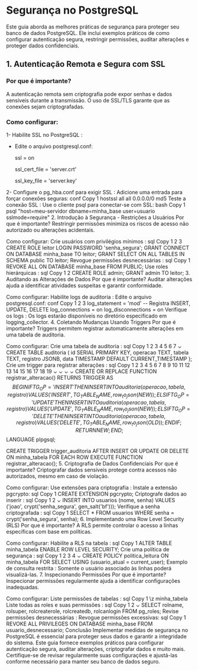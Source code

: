 # Segurança no PostgreSQL

Este guia aborda as melhores práticas de segurança para proteger seu banco de dados PostgreSQL. Ele inclui exemplos práticos de como configurar autenticação segura, restringir permissões, auditar alterações e proteger dados confidenciais.

## 1. Autenticação Remota e Segura com SSL
### Por que é importante?

A autenticação remota sem criptografia pode expor senhas e dados sensíveis durante a transmissão. O uso de SSL/TLS garante que as conexões sejam criptografadas.

### Como configurar:
1- Habilite SSL no PostgreSQL :
- Edite o arquivo postgresql.conf:
    
    ssl = on
    
    ssl_cert_file = 'server.crt'
    
    ssl_key_file = 'server.key'

2- Configure o pg_hba.conf para exigir SSL :
Adicione uma entrada para forçar conexões seguras:
conf
Copy
1
hostssl all all 0.0.0.0/0 md5
Teste a conexão SSL :
Use o cliente psql para conectar-se com SSL:
bash
Copy
1
psql "host=meu-servidor dbname=minha_base user=usuario sslmode=require"
2. Introdução à Segurança - Restrições a Usuários
Por que é importante?
Restringir permissões minimiza os riscos de acesso não autorizado ou alterações acidentais.

Como configurar:
Crie usuários com privilégios mínimos :
sql
Copy
1
2
3
CREATE ROLE leitor LOGIN PASSWORD 'senha_segura';
GRANT CONNECT ON DATABASE minha_base TO leitor;
GRANT SELECT ON ALL TABLES IN SCHEMA public TO leitor;
Revogue permissões desnecessárias :
sql
Copy
1
REVOKE ALL ON DATABASE minha_base FROM PUBLIC;
Use roles hierárquicas :
sql
Copy
1
2
CREATE ROLE admin;
GRANT admin TO leitor;
3. Auditando as Alterações de Dados
Por que é importante?
Auditar alterações ajuda a identificar atividades suspeitas e garantir conformidade.

Como configurar:
Habilite logs de auditoria :
Edite o arquivo postgresql.conf:
conf
Copy
1
2
3
log_statement = 'mod'  -- Registra INSERT, UPDATE, DELETE
log_connections = on
log_disconnections = on
Verifique os logs :
Os logs estarão disponíveis no diretório especificado em logging_collector.
4. Coletando Mudanças Usando Triggers
Por que é importante?
Triggers permitem registrar automaticamente alterações em uma tabela de auditoria.

Como configurar:
Crie uma tabela de auditoria :
sql
Copy
1
2
3
4
5
6
7
⌄
CREATE TABLE auditoria (
    id SERIAL PRIMARY KEY,
    operacao TEXT,
    tabela TEXT,
    registro JSONB,
    data TIMESTAMP DEFAULT CURRENT_TIMESTAMP
);
Crie um trigger para registrar alterações :
sql
Copy
1
2
3
4
5
6
7
8
9
10
11
12
13
14
15
16
17
18
19
⌄
⌄
⌄
⌄
CREATE OR REPLACE FUNCTION registrar_alteracao() RETURNS TRIGGER AS $$
BEGIN
    IF TG_OP = 'INSERT' THEN
        INSERT INTO auditoria (operacao, tabela, registro)
        VALUES ('INSERT', TG_TABLE_NAME, row_to_json(NEW));
    ELSIF TG_OP = 'UPDATE' THEN
        INSERT INTO auditoria (operacao, tabela, registro)
        VALUES ('UPDATE', TG_TABLE_NAME, row_to_json(NEW));
    ELSIF TG_OP = 'DELETE' THEN
        INSERT INTO auditoria (operacao, tabela, registro)
        VALUES ('DELETE', TG_TABLE_NAME, row_to_json(OLD));
    END IF;
    RETURN NEW;
END;
$$ LANGUAGE plpgsql;

CREATE TRIGGER trigger_auditoria
AFTER INSERT OR UPDATE OR DELETE ON minha_tabela
FOR EACH ROW EXECUTE FUNCTION registrar_alteracao();
5. Criptografia de Dados Confidenciais
Por que é importante?
Criptografar dados sensíveis protege contra acessos não autorizados, mesmo em caso de violação.

Como configurar:
Use extensões para criptografia :
Instale a extensão pgcrypto:
sql
Copy
1
CREATE EXTENSION pgcrypto;
Criptografe dados ao inserir :
sql
Copy
1
2
⌄
INSERT INTO usuarios (nome, senha)
VALUES ('joao', crypt('senha_segura', gen_salt('bf')));
Verifique a senha criptografada :
sql
Copy
1
SELECT * FROM usuarios WHERE senha = crypt('senha_segura', senha);
6. Implementando uma Row Level Security (RLS)
Por que é importante?
A RLS permite controlar o acesso a linhas específicas com base em políticas.

Como configurar:
Habilite a RLS na tabela :
sql
Copy
1
ALTER TABLE minha_tabela ENABLE ROW LEVEL SECURITY;
Crie uma política de segurança :
sql
Copy
1
2
3
4
⌄
CREATE POLICY politica_leitura
ON minha_tabela
FOR SELECT
USING (usuario_atual = current_user);
Exemplo de consulta restrita :
Somente o usuário associado às linhas poderá visualizá-las.
7. Inspecionando Permissões
Por que é importante?
Inspecionar permissões regularmente ajuda a identificar configurações inadequadas.

Como configurar:
Liste permissões de tabelas :
sql
Copy
1
\z minha_tabela
Liste todas as roles e suas permissões :
sql
Copy
1
2
⌄
SELECT rolname, rolsuper, rolcreaterole, rolcreatedb, rolcanlogin
FROM pg_roles;
Revise permissões desnecessárias :
Revogue permissões excessivas:
sql
Copy
1
REVOKE ALL PRIVILEGES ON DATABASE minha_base FROM usuario_desnecessario;
Conclusão
Implementar medidas de segurança no PostgreSQL é essencial para proteger seus dados e garantir a integridade do sistema. Este guia fornece exemplos práticos para configurar autenticação segura, auditar alterações, criptografar dados e muito mais. Certifique-se de revisar regularmente suas configurações e ajustá-las conforme necessário para manter seu banco de dados seguro.